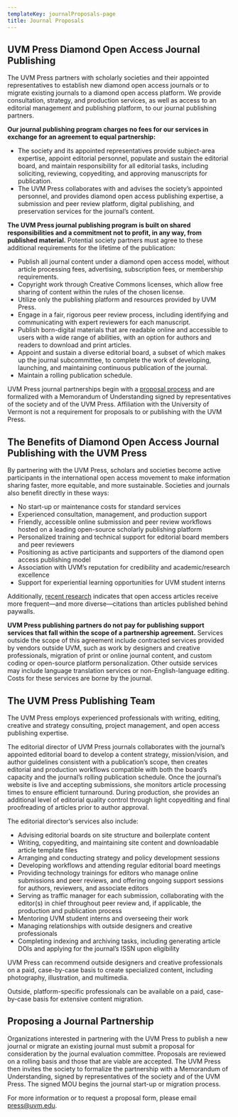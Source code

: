 ```yaml
---
templateKey: journalProposals-page
title: Journal Proposals
---
```

## UVM Press Diamond Open Access Journal Publishing

The UVM Press partners with scholarly societies and their appointed representatives to establish new diamond open access journals or to migrate existing journals to a diamond open access platform. We provide consultation, strategy, and production services, as well as access to an editorial management and publishing platform, to our journal publishing partners.

**Our journal publishing program charges no fees for our services in exchange for an agreement to equal partnership:**

* The society and its appointed representatives provide subject-area expertise, appoint editorial personnel, populate and sustain the editorial board, and maintain responsibility for all editorial tasks, including soliciting, reviewing, copyediting, and approving manuscripts for publication.
* The UVM Press collaborates with and advises the society’s appointed personnel, and provides diamond open access publishing expertise, a submission and peer review platform, digital publishing, and preservation services for the journal’s content.

**The UVM Press journal publishing program is built on shared responsibilities and a commitment not to profit, in any way, from published material.** Potential society partners must agree to these additional requirements for the lifetime of the publication:

* Publish all journal content under a diamond open access model, without article processing fees, advertising, subscription fees, or membership requirements.
* Copyright work through Creative Commons licenses, which allow free sharing of content within the rules of the chosen license.
* Utilize only the publishing platform and resources provided by UVM Press.
* Engage in a fair, rigorous peer review process, including identifying and communicating with expert reviewers for each manuscript.
* Publish born-digital materials that are readable online and accessible to users with a wide range of abilities, with an option for authors and readers to download and print articles.
* Appoint and sustain a diverse editorial board, a subset of which makes up the journal subcommittee, to complete the work of developing, launching, and maintaining continuous publication of the journal. 
* Maintain a rolling publication schedule.

UVM Press journal partnerships begin with a [proposal process](#proposal-process) and are formalized with a Memorandum of Understanding signed by representatives of the society and of the UVM Press. Affiliation with the University of Vermont is not a requirement for proposals to or publishing with the UVM Press.

## The Benefits of Diamond Open Access Journal Publishing with the UVM Press

By partnering with the UVM Press, scholars and societies become active participants in the international open access movement to make information sharing faster, more equitable, and more sustainable. Societies and journals also benefit directly in these ways:

* No start-up or maintenance costs for standard services
* Experienced consultation, management, and production support
* Friendly, accessible online submission and peer review workflows hosted on a leading open-source scholarly publishing platform
* Personalized training and technical support for editorial board members and peer reviewers
* Positioning as active participants and supporters of the diamond open access publishing model
* Association with UVM’s reputation for credibility and academic/research excellence
* Support for experiential learning opportunities for UVM student interns

Additionally, [recent research](https://link.springer.com/article/10.1007/s11192-023-04894-0) indicates that open access articles receive more frequent—and more diverse—citations than articles published behind paywalls.

**UVM Press publishing partners do not pay for publishing support services that fall within the scope of a partnership agreement.** Services outside the scope of this agreement include contracted services provided by vendors outside UVM, such as work by designers and creative professionals, migration of print or online journal content, and custom coding or open-source platform personalization. Other outside services may include language translation services or non-English-language editing. Costs for these services are borne by the journal.

## The UVM Press Publishing Team

The UVM Press employs experienced professionals with writing, editing, creative and strategy consulting, project management, and open access publishing expertise.

The editorial director of UVM Press journals collaborates with the journal’s appointed editorial board to develop a content strategy, mission/vision, and author guidelines consistent with a publication’s scope, then creates editorial and production workflows compatible with both the board’s capacity and the journal’s rolling publication schedule. Once the journal’s website is live and accepting submissions, she monitors article processing times to ensure efficient turnaround. During production, she provides an additional level of editorial quality control through light copyediting and final proofreading of articles prior to author approval.

The editorial director’s services also include:

* Advising editorial boards on site structure and boilerplate content
* Writing, copyediting, and maintaining site content and downloadable article template files
* Arranging and conducting strategy and policy development sessions
* Developing workflows and attending regular editorial board meetings
* Providing technology trainings for editors who manage online submissions and peer reviews, and offering ongoing support sessions for authors, reviewers, and associate editors 
* Serving as traffic manager for each submission, collaborating with the editor(s) in chief throughout peer review and, if applicable, the production and publication process
* Mentoring UVM student interns and overseeing their work
* Managing relationships with outside designers and creative professionals
* Completing indexing and archiving tasks, including generating article DOIs and applying for the journal’s ISSN upon eligibility

UVM Press can recommend outside designers and creative professionals on a paid, case-by-case basis to create specialized content, including photography, illustration, and multimedia. 

Outside, platform-specific professionals can be available on a paid, case-by-case basis for extensive content migration.

<h2 id="proposal-process">Proposing a Journal Partnership</h2>
<p>Organizations interested in partnering with the UVM Press to publish a new journal or migrate an existing journal must submit a proposal for consideration by the journal evaluation committee. Proposals are reviewed on a rolling basis and those that are viable are accepted. The UVM Press then invites the society to formalize the partnership with a Memorandum of Understanding, signed by representatives of the society and of the UVM Press. The signed MOU begins the journal start-up or migration process.</p>

<p>For more information or to request a proposal form, please email <a href="mailto:press@uvm.edu">press@uvm.edu</a>.</p>